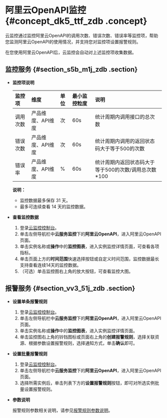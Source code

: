 # 阿里云OpenAPI监控 {#concept_dk5_ttf_zdb .concept}

云监控通过监控阿里云OpenAPI的调用次数、错误次数、错误率等监控项，帮助您监测阿里云OpenAPI的使用情况，并支持您对监控项设置报警规则。

在您使用阿里云OpenAPI后，云监控会自动对上述监控项收集数据。

## 监控服务 {#section_s5b_m1j_zdb .section}

-   **监控项说明** 

    |监控项|维度|单位|最小监控粒度|说明|
    |:--|:-|:-|:-----|:-|
    |调用次数|产品维度、API维度|次|60s|统计周期内调用接口的总次数|
    |错误次数|产品维度、API维度|次|60s|统计周期内调用的返回状态码大于等于500的次数|
    |错误率|产品维度、API维度|%|60s|统计周期内返回状态码大于等于500的次数/调用总次数\*100|

    **说明：** 

    -   监控数据最多保存 31 天。
    -   最多可连续查看 14 天的监控数据。
-   **查看监控数据** 
    1.  登录[云监控控制台](https://cloudmonitor.console.aliyun.com)。
    2.  单击左侧导航栏中**云服务监控**下的**阿里云OpenAPI**，进入阿里云OpenAPI页面。
    3.  单击实例名称或**操作**中的**监控图表**，进入实例监控详情页面，可查看各项指标。
    4.  单击页面上方的**时间范围**快速选择按钮或自定义时间范围，监控数据最长支持查看连续14天的监控数据。
    5.  （可选）单击监控图右上角的放大按钮，可查看监控大图。

## 报警服务 {#section_vv3_51j_zdb .section}

-   **设置单条报警规则** 
    1.  登录[云监控控制台](https://cloudmonitor.console.aliyun.com)。
    2.  单击左侧导航栏中**云服务监控**下的**阿里云OpenAPI**，进入阿里云OpenAPI页面。
    3.  单击实例名称或**操作**中的**监控图表**，进入实例监控详情页面。
    4.  单击监控图右上角的铃铛图标或页面右上角的**创建报警规则**，选择关联资源、根据参数设置报警规则，选择通知方式，单击**确认**即可。
-   **设置批量报警规则** 
    1.  登录[云监控控制台](https://cloudmonitor.console.aliyun.com)。
    2.  单击左侧导航栏中**云服务监控**下的**阿里云OpenAPI**，进入阿里云OpenAPI页面。
    3.  选择所需实例后，单击列表下方的**设置报警规则**按钮，即可对所选实例批量设置报警规则。
-   **参数说明** 

    报警规则参数相关说明，请参见[报警规则参数说明](cn.zh-CN/用户指南/报警服务/报警规则/报警规则参数说明.md#)。


